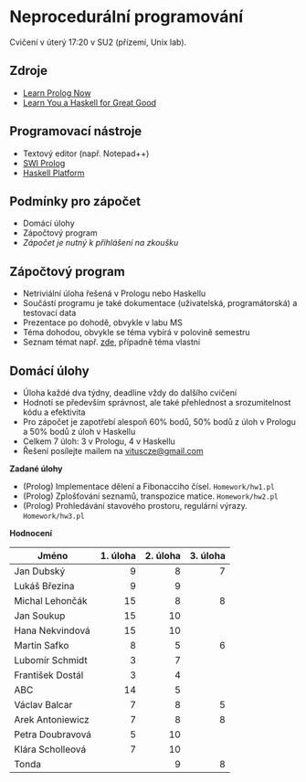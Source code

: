 Neprocedurální programování
===========================

Cvičení v úterý 17:20 v SU2 (přízemí, Unix lab).

Zdroje
------

- [Learn Prolog Now](http://www.learnprolognow.org/)
- [Learn You a Haskell for Great Good](http://learnyouahaskell.com/)

Programovací nástroje
---------------------

- Textový editor (např. Notepad++)
- [SWI Prolog](http://www.swi-prolog.org/)
- [Haskell Platform](https://www.haskell.org/platform/)

Podmínky pro zápočet
--------------------

- Domácí úlohy
- Zápočtový program
- *Zápočet je nutný k přihlášení na zkoušku*

Zápočtový program
-----------------

- Netriviální úloha řešená v Prologu nebo Haskellu
- Součástí programu je také dokumentace (uživatelská, programátorská) a testovací data
- Prezentace po dohodě, obvykle v labu MS
- Téma dohodou, obvykle se téma vybírá v polovině semestru
- Seznam témat např. [zde](http://kti.mff.cuni.cz/~hric/vyuka/pl_prikl_win.pdf), případně téma vlastní 

Domácí úlohy
------------

- Úloha každé dva týdny, deadline vždy do dalšího cvičení
- Hodnotí se především správnost, ale také přehlednost a srozumitelnost kódu a efektivita
- Pro zápočet je zapotřebí alespoň 60% bodů, 50% bodů z úloh v Prologu a 50% bodů z úloh v Haskellu
- Celkem 7 úloh: 3 v Prologu, 4 v Haskellu
- Řešení posílejte mailem na vituscze@gmail.com

**Zadané úlohy**

- (Prolog) Implementace dělení a Fibonacciho čísel. `Homework/hw1.pl`
- (Prolog) Zplošťování seznamů, transpozice matice. `Homework/hw2.pl`
- (Prolog) Prohledávání stavového prostoru, regulární výrazy. `Homework/hw3.pl`

**Hodnocení**

| Jméno             | 1. úloha | 2. úloha | 3. úloha |
| ----------------- | --------:| --------:| --------:|
| Jan Dubský        |        9 |        8 |        7 |
| Lukáš Březina     |        9 |        9 |          |
| Michal Lehončák   |       15 |        8 |        8 |
| Jan Soukup        |       15 |       10 |          |
| Hana Nekvindová   |       15 |       10 |          |
| Martin Safko      |        8 |        5 |        6 |
| Lubomír Schmidt   |        3 |        7 |          |
| František Dostál  |        3 |        4 |          |
| ABC               |       14 |        5 |          |
| Václav Balcar     |        7 |        8 |        5 |
| Arek Antoniewicz  |        7 |        8 |        8 |
| Petra Doubravová  |        5 |       10 |          |
| Klára Scholleová  |        7 |       10 |          |
| Tonda             |          |        9 |        8 |
